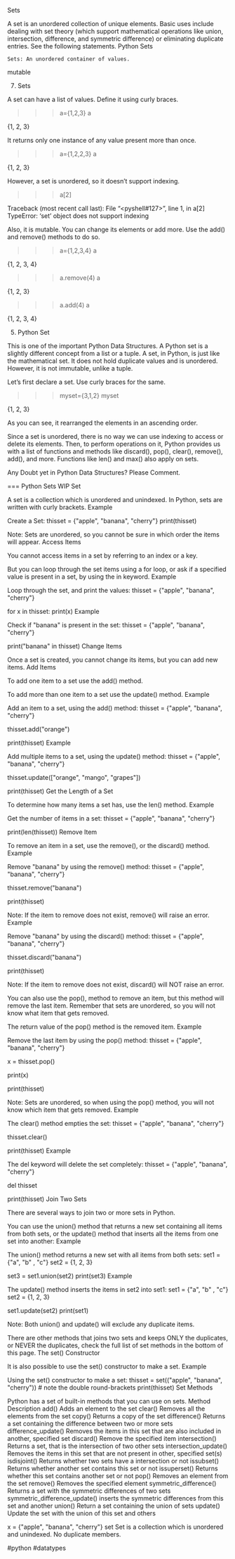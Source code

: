 Sets

A set is an unordered collection of unique elements. Basic uses include dealing with set theory (which support mathematical operations like union, intersection, difference, and symmetric difference) or eliminating duplicate entries. See the following statements.
Python Sets

    Sets: An unordered container of values.

mutable

7. Sets

A set can have a list of values. Define it using curly braces.
>>> a={1,2,3}
>>> a
<!--ID: 1639528994648-->


{1, 2, 3}
<!--ID: 1639528994669-->


It returns only one instance of any value present more than once.
>>> a={1,2,2,3}
>>> a
<!--ID: 1639528994691-->


{1, 2, 3}

However, a set is unordered, so it doesn’t support indexing.
>>> a[2]

Traceback (most recent call last):
File “<pyshell#127>”, line 1, in <module>
a[2]
TypeError: ‘set’ object does not support indexing

Also, it is mutable. You can change its elements or add more. Use the add() and remove() methods to do so.
>>> a={1,2,3,4}
>>> a
<!--ID: 1639528994716-->


{1, 2, 3, 4}
>>> a.remove(4)
>>> a
<!--ID: 1639528994738-->


{1, 2, 3}
>>> a.add(4)
>>> a
<!--ID: 1639528994764-->


{1, 2, 3, 4}
<!--ID: 1639528994785-->



5. Python Set

This is one of the important Python Data Structures. A Python set is a slightly different concept from a list or a tuple. A set, in Python, is just like the mathematical set. It does not hold duplicate values and is unordered. However, it is not immutable, unlike a tuple.

Let’s first declare a set. Use curly braces for the same.
>>> myset={3,1,2}
>>> myset
<!--ID: 1639528994800-->


{1, 2, 3}

As you can see, it rearranged the elements in an ascending order.

Since a set is unordered, there is no way we can use indexing to access or delete its elements. Then, to perform operations on it, Python provides us with a list of functions and methods like discard(), pop(), clear(), remove(), add(), and more. Functions like len() and max() also apply on sets.

Any Doubt yet in Python Data Structures? Please Comment.


=== Python Sets WIP
Set

A set is a collection which is unordered and unindexed. In Python, sets are written with curly brackets.
Example

Create a Set:
thisset = {"apple", "banana", "cherry"}
print(thisset)
<!--ID: 1639528994826-->


Note: Sets are unordered, so you cannot be sure in which order the items will appear.
Access Items

You cannot access items in a set by referring to an index or a key.

But you can loop through the set items using a for loop, or ask if a specified value is present in a set, by using the in keyword.
Example

Loop through the set, and print the values:
thisset = {"apple", "banana", "cherry"}
<!--ID: 1639528994848-->


for x in thisset:
  print(x)
Example

Check if "banana" is present in the set:
thisset = {"apple", "banana", "cherry"}
<!--ID: 1639528994868-->


print("banana" in thisset)
Change Items

Once a set is created, you cannot change its items, but you can add new items.
Add Items

To add one item to a set use the add() method.

To add more than one item to a set use the update() method.
Example

Add an item to a set, using the add() method:
thisset = {"apple", "banana", "cherry"}
<!--ID: 1639528994890-->


thisset.add("orange")

print(thisset)
Example

Add multiple items to a set, using the update() method:
thisset = {"apple", "banana", "cherry"}
<!--ID: 1639528994911-->


thisset.update(["orange", "mango", "grapes"])

print(thisset)
Get the Length of a Set

To determine how many items a set has, use the len() method.
Example

Get the number of items in a set:
thisset = {"apple", "banana", "cherry"}
<!--ID: 1639528994934-->


print(len(thisset))
Remove Item

To remove an item in a set, use the remove(), or the discard() method.
Example

Remove "banana" by using the remove() method:
thisset = {"apple", "banana", "cherry"}
<!--ID: 1639528994955-->


thisset.remove("banana")

print(thisset)

Note: If the item to remove does not exist, remove() will raise an error.
Example

Remove "banana" by using the discard() method:
thisset = {"apple", "banana", "cherry"}
<!--ID: 1639528994977-->


thisset.discard("banana")

print(thisset)

Note: If the item to remove does not exist, discard() will NOT raise an error.

You can also use the pop(), method to remove an item, but this method will remove the last item. Remember that sets are unordered, so you will not know what item that gets removed.

The return value of the pop() method is the removed item.
Example

Remove the last item by using the pop() method:
thisset = {"apple", "banana", "cherry"}
<!--ID: 1639528994998-->


x = thisset.pop()

print(x)

print(thisset)

Note: Sets are unordered, so when using the pop() method, you will not know which item that gets removed.
Example

The clear() method empties the set:
thisset = {"apple", "banana", "cherry"}
<!--ID: 1639528995020-->


thisset.clear()

print(thisset)
Example

The del keyword will delete the set completely:
thisset = {"apple", "banana", "cherry"}
<!--ID: 1639528995041-->


del thisset

print(thisset)
Join Two Sets

There are several ways to join two or more sets in Python.

You can use the union() method that returns a new set containing all items from both sets, or the update() method that inserts all the items from one set into another:
Example

The union() method returns a new set with all items from both sets:
set1 = {"a", "b" , "c"}
set2 = {1, 2, 3}
<!--ID: 1639528995063-->


set3 = set1.union(set2)
print(set3)
Example

The update() method inserts the items in set2 into set1:
set1 = {"a", "b" , "c"}
set2 = {1, 2, 3}
<!--ID: 1639528995085-->


set1.update(set2)
print(set1)

Note: Both union() and update() will exclude any duplicate items.

There are other methods that joins two sets and keeps ONLY the duplicates, or NEVER the duplicates, check the full list of set methods in the bottom of this page.
The set() Constructor

It is also possible to use the set() constructor to make a set.
Example

Using the set() constructor to make a set:
thisset = set(("apple", "banana", "cherry")) # note the double round-brackets
print(thisset)
Set Methods

Python has a set of built-in methods that you can use on sets.
Method 	Description
add()	Adds an element to the set
clear()	Removes all the elements from the set
copy()	Returns a copy of the set
difference()	Returns a set containing the difference between two or more sets
difference_update()	Removes the items in this set that are also included in another, specified set
discard()	Remove the specified item
intersection()	Returns a set, that is the intersection of two other sets
intersection_update()	Removes the items in this set that are not present in other, specified set(s)
isdisjoint()	Returns whether two sets have a intersection or not
issubset()	Returns whether another set contains this set or not
issuperset()	Returns whether this set contains another set or not
pop()	Removes an element from the set
remove()	Removes the specified element
symmetric_difference()	Returns a set with the symmetric differences of two sets
symmetric_difference_update()	inserts the symmetric differences from this set and another
union()	Return a set containing the union of sets
update()	Update the set with the union of this set and others


x = {"apple", "banana", "cherry"} 	set
    Set is a collection which is unordered and unindexed. No duplicate members.
    
<!--ID: 1639528995106-->


  #python #datatypes
